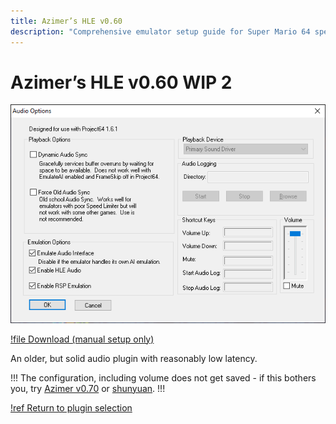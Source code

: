 ```yaml
---
title: Azimer’s HLE v0.60
description: "Comprehensive emulator setup guide for Super Mario 64 speedruns"
---
```


# Azimer’s HLE v0.60 WIP 2

![](./img/azimer.png)

[!file Download (manual setup only)](https://www.dropbox.com/s/7gete7pasuagz41/Azimer%20HLE%20Audio%20v0.60%20WIP%202.zip?dl=1)

An older, but solid audio plugin with reasonably low latency. 

!!!
The configuration, including volume does not get saved - if this bothers you, try [Azimer v0.70](azi70.md) or [shunyuan](shunyuan.md).
!!!

[!ref Return to plugin selection](plugin_setup.md#plugin-selection)
